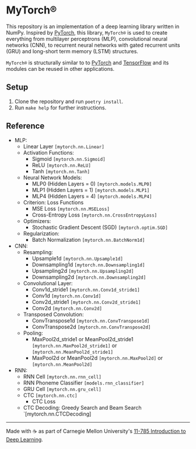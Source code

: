 # MyTorch®

This repository is an implementation of a deep learning library written in NumPy. Inspired by [PyTorch](https://pytorch.org/), this library, `MyTorch®` is used to create everything from multilayer perceptrons (MLP), convolutional neural networks (CNN), to recurrent neural networks with gated recurrent units (GRU) and long-short term memory (LSTM) structures.

`MyTorch®` is structurally similar to to [PyTorch](https://pytorch.org/) and [TensorFlow](https://www.tensorflow.org/) and its modules can be reused in other applications.

## Setup
1. Clone the repository and run `poetry install`.
2. Run `make help` for further instructions.

## Reference
- MLP:
    - Linear Layer `[mytorch.nn.Linear]`
    - Activation Functions:
        - Sigmoid `[mytorch.nn.Sigmoid]`
        - ReLU `[mytorch.nn.ReLU]`
        - Tanh `[mytorch.nn.Tanh]`
    - Neural Network Models:
        - MLP0 (Hidden Layers = 0) `[mytorch.models.MLP0]`
        - MLP1 (Hidden Layers = 1) `[mytorch.models.MLP1]`
        - MLP4 (Hidden Layers = 4) `[mytorch.models.MLP4]`
    - Criterion: Loss Functions
        - MSE Loss `[mytorch.nn.MSELoss]`
        - Cross-Entropy Loss `[mytorch.nn.CrossEntropyLoss]`
    - Optimizers:
        - Stochastic Gradient Descent (SGD) `[mytorch.optim.SGD]`
    - Regularization:
        - Batch Normalization `[mytorch.nn.BatchNorm1d]`
- CNN:
    - Resampling:
        - Upsample1d `[mytorch.nn.Upsample1d]`
        - Downsampling1d `[mytorch.nn.Downsampling1d]`
        - Upsampling2d `[mytorch.nn.Upsampling2d]`
        - Downsampling2d `[mytorch.nn.Downsampling2d]`
    - Convolutional Layer:
        - Conv1d_stride1 `[mytorch.nn.Conv1d_stride1]`
        - Conv1d `[mytorch.nn.Conv1d]`
        - Conv2d_stride1 `[mytorch.nn.Conv2d_stride1]`
        - Conv2d `[mytorch.nn.Conv2d]`
    - Transposed Convolution:
        - ConvTranspose1d `[mytorch.nn.ConvTranspose1d]`
        - ConvTranspose2d `[mytorch.nn.ConvTranspose2d]`
    - Pooling:
        - MaxPool2d_stride1 or MeanPool2d_stride1 `[mytorch.nn.MaxPool2d_stride1]` or `[mytorch.nn.MeanPool2d_stride1]` 
        - MaxPool2d or MeanPool2d `[mytorch.nn.MaxPool2d]` or `[mytorch.nn.MeanPool2d]`
- RNN:
    - RNN Cell `[mytorch.nn.rnn_cell]`
    - RNN Phoneme Classifier `[models.rnn_classifier]`
    - GRU Cell `[mytorch.nn.gru_cell]`
    - CTC `[mytorch.nn.ctc]`
        - CTC Loss
    - CTC Decoding: Greedy Search and Beam Search `[mytorch.nn.CTCDecoding]






---
Made with :coffee: as part of Carnegie Mellon University's [11-785 Introduction to Deep Learning](https://deeplearning.cs.cmu.edu/S23/index.html).